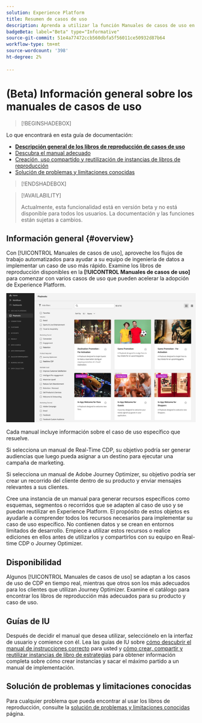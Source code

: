 ```yaml
---
solution: Experience Platform
title: Resumen de casos de uso
description: Aprenda a utilizar la función Manuales de casos de uso en Experience Platform para empezar a usar varios casos de uso de marketing
badgeBeta: label="Beta" type="Informative"
source-git-commit: 51e4a77472ccb560dbfa5f56011ce50932d87b64
workflow-type: tm+mt
source-wordcount: '398'
ht-degree: 2%

---
```



# (Beta) Información general sobre los manuales de casos de uso

>[!BEGINSHADEBOX]

Lo que encontrará en esta guía de documentación:

* **[Descripción general de los libros de reproducción de casos de uso](#overview)**
* [Descubra el manual adecuado](/help/use-case-playbooks/playbooks/discover.md)
* [Creación, uso compartido y reutilización de instancias de libros de reproducción](/help/use-case-playbooks/playbooks/create-share-reuse.md)
* [Solución de problemas y limitaciones conocidas](troubleshooting.md)

>[!ENDSHADEBOX]

>[!AVAILABILITY]
>
>Actualmente, esta funcionalidad está en versión beta y no está disponible para todos los usuarios. La documentación y las funciones están sujetas a cambios.

## Información general {#overview}

Con [!UICONTROL Manuales de casos de uso], aproveche los flujos de trabajo automatizados para ayudar a su equipo de ingeniería de datos a implementar un caso de uso más rápido. Examine los libros de reproducción disponibles en la **[!UICONTROL Manuales de casos de uso]** para comenzar con varios casos de uso que pueden acelerar la adopción de Experience Platform.

![Vista de todos los libros de reproducción](/help/use-case-playbooks/assets/playbooks/overview/playbooks-landing-page.png)

Cada manual incluye información sobre el caso de uso específico que resuelve.

Si selecciona un manual de Real-Time CDP, su objetivo podría ser generar audiencias que luego pueda asignar a un destino para ejecutar una campaña de marketing.

Si selecciona un manual de Adobe Journey Optimizer, su objetivo podría ser crear un recorrido del cliente dentro de su producto y enviar mensajes relevantes a sus clientes.

Cree una instancia de un manual para generar recursos específicos como esquemas, segmentos o recorridos que se adapten al caso de uso y se puedan reutilizar en Experience Platform. El propósito de estos objetos es ayudarle a comprender todos los recursos necesarios para implementar su caso de uso específico. No contienen datos y se crean en entornos limitados de desarrollo. Empiece a utilizar estos recursos o realice ediciones en ellos antes de utilizarlos y compartirlos con su equipo en Real-time CDP o Journey Optimizer.

## Disponibilidad

Algunos [!UICONTROL Manuales de casos de uso] se adaptan a los casos de uso de CDP en tiempo real, mientras que otros son los más adecuados para los clientes que utilizan Journey Optimizer. Examine el catálogo para encontrar los libros de reproducción más adecuados para su producto y caso de uso.

## Guías de IU

Después de decidir el manual que desea utilizar, selecciónelo en la interfaz de usuario y comience con él. Lea las guías de IU sobre [cómo descubrir el manual de instrucciones correcto](/help/use-case-playbooks/playbooks/discover.md) para usted y [cómo crear, compartir y reutilizar instancias de libro de estrategias](/help/use-case-playbooks/playbooks/create-share-reuse.md) para obtener información completa sobre cómo crear instancias y sacar el máximo partido a un manual de implementación.

## Solución de problemas y limitaciones conocidas

Para cualquier problema que pueda encontrar al usar los libros de reproducción, consulte la [solución de problemas y limitaciones conocidas](/help/use-case-playbooks/playbooks/troubleshooting.md) página.